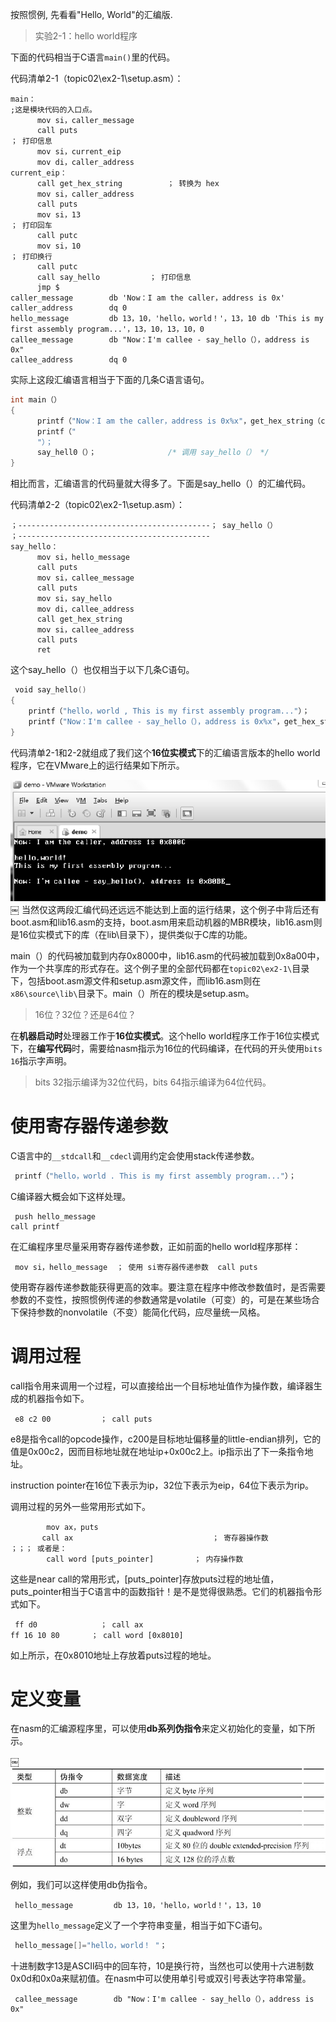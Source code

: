 
按照惯例, 先看看"Hello, World"的汇编版.

>实验2-1：hello world程序

下面的代码相当于C语言`main()`里的代码。

代码清单2-1（topic02\ex2-1\setup.asm）：

```assembly
main：                                                                     ;这是模块代码的入口点。
      mov si，caller_message
      call puts                                                          ； 打印信息
      mov si，current_eip
      mov di，caller_address
current_eip：
      call get_hex_string          ； 转换为 hex
      mov si，caller_address
      call puts
      mov si，13                                                          ； 打印回车
      call putc
      mov si，10                                                          ； 打印换行
      call putc
      call say_hello           ； 打印信息
      jmp $
caller_message        db 'Now：I am the caller，address is 0x'
caller_address        dq 0
hello_message         db 13，10，'hello，world！'，13，10 db 'This is my first assembly program...'，13，10，13，10，0
callee_message        db "Now：I'm callee - say_hello（），address is 0x"
callee_address        dq 0
```

实际上这段汇编语言相当于下面的几条C语言语句。

```cpp
int main（）
{
      printf（"Now：I am the caller，address is 0x%x"，get_hex_string（current_eip））；
      printf（"
      "）；
      say_hell0（）；                /* 调用 say_hello（） */
}
```

相比而言，汇编语言的代码量就大得多了。下面是say\_hello（）的汇编代码。

代码清单2-2（topic02\ex2-1\setup.asm）：

```
；-------------------------------------------； say_hello（）￼
；-------------------------------------------￼
say_hello：￼
      mov si，hello_message￼
      call puts￼
      mov si，callee_message￼
      call puts￼
      mov si，say_hello￼
      mov di，callee_address￼
      call get_hex_string￼
      mov si，callee_address￼
      call puts￼
      ret
```

这个say_hello（）也仅相当于以下几条C语句。

```cpp
￼void say_hello()
{￼
    printf（"hello，world￼, This is my first assembly program..."）；￼
    printf（"Now：I'm callee - say_hello（），address is 0x%x"，get_hex_string（say_hello））；￼
}
```

代码清单2-1和2-2就组成了我们这个**16位实模式**下的汇编语言版本的hello world程序，它在VMware上的运行结果如下所示。

![2020-02-09-22-55-09.png](./images/2020-02-09-22-55-09.png)
￼
当然仅这两段汇编代码还远远不能达到上面的运行结果，这个例子中背后还有boot.asm和lib16.asm的支持，boot.asm用来启动机器的MBR模块，lib16.asm则是16位实模式下的库（在lib\目录下），提供类似于C库的功能。

main（）的代码被加载到内存0x8000中，lib16.asm的代码被加载到0x8a00中，作为一个共享库的形式存在。这个例子里的全部代码都在`topic02\ex2-1\`目录下，包括boot.asm源文件和setup.asm源文件，而lib16.asm则在`x86\source\lib\`目录下。main（）所在的模块是setup.asm。

>16位？32位？还是64位？

在**机器启动时**处理器工作于**16位实模式**。这个hello world程序工作于16位实模式下，在**编写代码**时，需要给nasm指示为16位的代码编译，在代码的开头使用`bits 16`指示字声明。

>bits 32指示编译为32位代码，bits 64指示编译为64位代码。

# 使用寄存器传递参数

C语言中的`__stdcall`和`__cdecl`调用约定会使用stack传递参数。

```cpp
￼printf（"hello，world￼. This is my first assembly program..."）；
```

C编译器大概会如下这样处理。

```
￼push hello_message￼
call printf
```
在汇编程序里尽量采用寄存器传递参数，正如前面的hello world程序那样：

```
￼mov si，hello_message  ； 使用 si寄存器传递参数￼ call puts
```

使用寄存器传递参数能获得更高的效率。要注意在程序中修改参数值时，是否需要参数的不变性，按照惯例传递的参数通常是volatile（可变）的，可是在某些场合下保持参数的nonvolatile（不变）能简化代码，应尽量统一风格。

# 调用过程

call指令用来调用一个过程，可以直接给出一个目标地址值作为操作数，编译器生成的机器指令如下。

```
￼e8 c2 00           ； call puts
```

e8是指令call的opcode操作，c200是目标地址偏移量的little-endian排列，它的值是0x00c2，因而目标地址就在地址ip+0x00c2上。ip指示出了下一条指令地址。

instruction pointer在16位下表示为ip，32位下表示为eip，64位下表示为rip。

调用过程的另外一些常用形式如下。

```
        mov ax，puts￼
       call ax                               ； 寄存器操作数￼
；；； 或者是：￼
        call word [puts_pointer]         ； 内存操作数
```

这些是near call的常用形式，[puts_pointer]存放puts过程的地址值，puts_pointer相当于C语言中的函数指针！是不是觉得很熟悉。它们的机器指令形式如下。

```
￼ff d0              ； call ax￼
ff 16 10 80       ； call word [0x8010]
```

如上所示，在0x8010地址上存放着puts过程的地址。

# 定义变量

在nasm的汇编源程序里，可以使用**db系列伪指令**来定义初始化的变量，如下所示。

￼![2020-02-09-23-05-58.png](./images/2020-02-09-23-05-58.png)

例如，我们可以这样使用db伪指令。

```
￼hello_message         db 13，10，'hello，world！'，13，10
```

这里为`hello_message`定义了一个字符串变量，相当于如下C语句。

```cpp
￼hello_message[]="hello，world！￼"；
```

十进制数字13是ASCII码中的回车符，10是换行符，当然也可以使用十六进制数0x0d和0x0a来赋初值。在nasm中可以使用单引号或双引号表达字符串常量。

```
￼callee_message        db "Now：I'm callee - say_hello（），address is 0x"
```